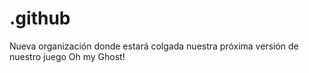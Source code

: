 # .github

Nueva organización donde estará colgada nuestra próxima versión de nuestro juego Oh my Ghost!

